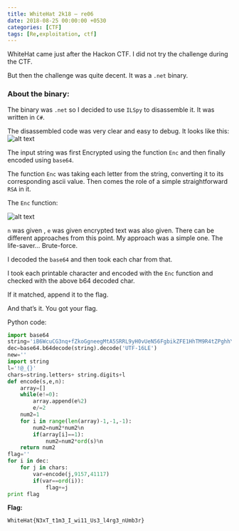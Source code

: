 ```yaml
---
title: WhiteHat 2k18 – re06
date: 2018-08-25 00:00:00 +0530
categories: [CTF]
tags: [Re,exploitation, ctf]
---
```


WhiteHat came just after the Hackon CTF. I did not try the challenge during the CTF.

But then the challenge was quite decent. It was a `.net` binary.

### About the binary:

The binary was `.net` so I decided to use `ILSpy` to disassemble it. It was written in `C#`.

The disassembled code was very clear and easy to debug. It looks like this: ![alt text](assets/lib/ilspy1.png "ilspy1")

The input string was first Encrypted using the function `Enc` and then finally encoded using `base64`.

The function `Enc` was taking each letter from the string, converting it to its corresponding ascii value. Then comes the role of a simple straightforward `RSA` in it.

The `Enc` function:

![alt text](assets/lib/ilspy2.png "ilspy2")

`n` was given , `e` was given encrypted text was also given. There can be different approaches from this point. My approach was a simple one. The life-saver… Brute-force.

I decoded the `base64` and then took each char from that.

I took each printable character and encoded with the `Enc` function and checked with the above b64 decoded char.

If it matched, append it to the flag.

And that’s it. You got your flag.

Python code:

```python
import base64
string='iB6WcuCG3nq+fZkoGgneegMtA5SRRL9yH0vUeN56FgbikZFE1HhTM9R4tZPghhYGFgbUeHB4tEKRRNR4Ymu0OwljQwmRRNR4jWBweOKRRyCRRAljLGQ='
dec=base64.b64decode(string).decode('UTF-16LE')
new=''
import string
l='!@_{}'
chars=string.letters+ string.digits+l
def encode(s,e,n):
    array=[]
    while(e!=0):
        array.append(e%2)
        e/=2
    num2=1
    for i in range(len(array)-1,-1,-1):
        num2=num2*num2%n
        if(array[i]==1):
            num2=num2*ord(s)%n
    return num2
flag=''
for i in dec:
    for j in chars:
        var=encode(j,9157,41117)
        if(var==ord(i)):
            flag+=j
print flag
```

**Flag:**

`WhiteHat{N3xT_t1m3_I_wi11_Us3_l4rg3_nUmb3r}`
